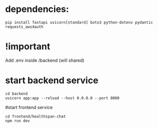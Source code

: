 # dependencies:
```
pip install fastapi uvicorn[standard] boto3 python-dotenv pydantic requests_aws4auth
```
# !important
Add .env inside /backend (will shared)

# start backend service
```
cd backend
uvicorn app:app --reload --host 0.0.0.0 --port 8000
```

#start frontend service
```
cd frontend/healthspan-chat
npm run dev
```
